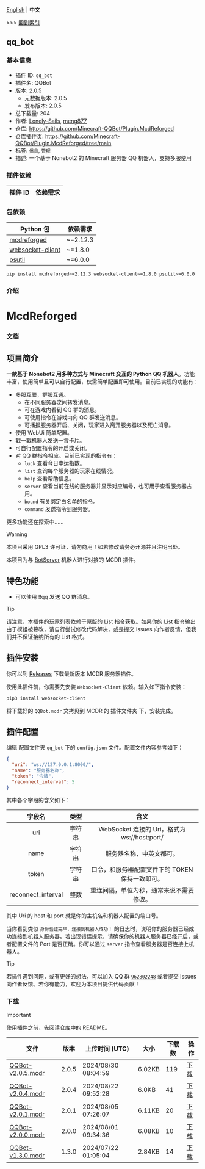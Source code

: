 [English](readme.md) | **中文**

\>\>\> [回到索引](/readme-zh_cn.md)

## qq_bot

### 基本信息

- 插件 ID: `qq_bot`
- 插件名: QQBot
- 版本: 2.0.5
  - 元数据版本: 2.0.5
  - 发布版本: 2.0.5
- 总下载量: 204
- 作者: [Lonely-Sails](https://github.com/Lonely-Sails), [meng877](https://github.com/meng877)
- 仓库: https://github.com/Minecraft-QQBot/Plugin.McdReforged
- 仓库插件页: https://github.com/Minecraft-QQBot/Plugin.McdReforged/tree/main
- 标签: [`信息`](/labels/information/readme-zh_cn.md), [`管理`](/labels/management/readme-zh_cn.md)
- 描述: 一个基于 Nonebot2 的 Minecraft 服务器 QQ 机器人，支持多服使用

### 插件依赖

| 插件 ID | 依赖需求 |
| --- | --- |

### 包依赖

| Python 包 | 依赖需求 |
| --- | --- |
| [mcdreforged](https://pypi.org/project/mcdreforged) | ~=2.12.3 |
| [websocket-client](https://pypi.org/project/websocket-client) | ~=1.8.0 |
| [psutil](https://pypi.org/project/psutil) | ~=6.0.0 |

```
pip install mcdreforged~=2.12.3 websocket-client~=1.8.0 psutil~=6.0.0
```

### 介绍

# McdReforged

### [**文档**](https://qqbot.bugjump.xyz/文档/安装插件/McdReforged.html)

## 项目简介

**一款基于 Nonebot2 用多种方式与 Minecraft 交互的 Python QQ 机器人**。功能丰富，使用简单且可以自行配置，仅需简单配置即可使用。目前已实现的功能有：

- 多服互联，群服互通。
  - 在不同服务器之间转发消息。
  - 可在游戏内看到 QQ 群的消息。
  - 可使用指令在游戏内向 QQ 群发送消息。
  - 可播报服务器开启、关闭，玩家进入离开服务器以及死亡消息。
- 使用 WebUi 简单配置。
- 戳一戳机器人发送一言卡片。
- 可自行配置指令的开启或关闭。
- 对 QQ 群指令相应。目前已实现的指令有：
  - `luck` 查看今日幸运指数。
  - `list` 查询每个服务器的玩家在线情况。
  - `help` 查看帮助信息。
  - `server` 查看当前在线的服务器并显示对应编号，也可用于查看服务器占用。
  - `bound` 有关绑定白名单的指令。
  - `command` 发送指令到服务器。

更多功能还在探索中……

> [!WARNING]
> 本项目采用 GPL3 许可证，请勿商用！如若修改请务必开源并且注明出处。

本项目为与 [BotServer](https://github.com/Minecraft-QQBot/BotServer) 机器人进行对接的 MCDR 插件。

## 特色功能

- 可以使用 !!qq 发送 QQ 群消息。

> [!TIP]
> 请注意，本插件的玩家列表依赖于原版的 List 指令获取。如果你的 List 指令输出由于模组被篡改，请自行尝试修改代码解决，或是提交 Issues 向作者反馈，但我们并不保证接纳所有的 List 格式。

## 插件安装

你可以到 [Releases](https://github.com/Minecraft-QQBot/Plugin.McdReforged/releases) 下载最新版本 MCDR 服务器插件。

使用此插件前，你需要先安装 `Websocket-Client` 依赖。输入如下指令安装：

```bash
pip3 install websocket-client
```

将下载好的 `QQBot.mcdr` 文拷贝到 MCDR 的 插件文件夹 下，安装完成。

## 插件配置

编辑 配置文件夹 `qq_bot` 下的 `config.json` 文件。配置文件内容参考如下：

```json
{
  "uri": "ws://127.0.0.1:8000/",
  "name": "服务器名称",
  "token": "令牌",
  "reconnect_interval": 5
}
```

其中各个字段的含义如下：

|        字段名         | 类型  |                  含义                   |
| :----------------: | :-: | :-----------------------------------: |
|        uri         | 字符串 | WebSocket 连接的 Uri，格式为 ws://host:port/ |
|        name        | 字符串 |             服务器名称，中英文都可。              |
|       token        | 字符串 |      口令，和服务器配置文件下的 TOKEN 保持一致即可。      |
| reconnect_interval | 整数  |         重连间隔，单位为秒，通常来说不需要修改。          |

其中 Uri 的 host 和 port 就是你的主机名和机器人配置的端口号。

当你看到类似 `身份验证完毕，连接到机器人成功！` 的日志时，说明你的服务器已经成功连接到机器人服务器。若出现错误提示，请确保你的机器人服务器已经开启，或者配置文件的
Port 是否正确。你可以通过 `server` 指令查看服务器是否连接上机器人。

> [!TIP]
> 若插件遇到问题，或有更好的想法，可以加入 QQ 群 [`962802248`](https://qm.qq.com/q/B3kmvJl2xO) 或者提交 Issues
> 向作者反馈。若你有能力，欢迎为本项目提供代码贡献！

### 下载

> [!IMPORTANT]
> 使用插件之前，先阅读仓库中的 README。

| 文件 | 版本 | 上传时间 (UTC) | 大小 | 下载数 | 操作 |
| --- | --- | --- | --- | --- | --- |
| [QQBot-v2.0.5.mcdr](https://github.com/Minecraft-QQBot/Plugin.McdReforged/releases/tag/v2.0.5) | 2.0.5 | 2024/08/30 08:04:59 | 6.02KB | 119 | [下载](https://github.com/Minecraft-QQBot/Plugin.McdReforged/releases/download/v2.0.5/QQBot-v2.0.5.mcdr) |
| [QQBot-v2.0.4.mcdr](https://github.com/Minecraft-QQBot/Plugin.McdReforged/releases/tag/v2.0.4) | 2.0.4 | 2024/08/22 09:52:28 | 6.0KB | 41 | [下载](https://github.com/Minecraft-QQBot/Plugin.McdReforged/releases/download/v2.0.4/QQBot-v2.0.4.mcdr) |
| [QQBot-v2.0.1.mcdr](https://github.com/Minecraft-QQBot/Plugin.McdReforged/releases/tag/v2.0.1) | 2.0.1 | 2024/08/05 07:26:07 | 6.11KB | 20 | [下载](https://github.com/Minecraft-QQBot/Plugin.McdReforged/releases/download/v2.0.1/QQBot-v2.0.1.mcdr) |
| [QQBot-v2.0.0.mcdr](https://github.com/Minecraft-QQBot/Plugin.McdReforged/releases/tag/v2.0.0) | 2.0.0 | 2024/08/01 09:34:36 | 6.08KB | 10 | [下载](https://github.com/Minecraft-QQBot/Plugin.McdReforged/releases/download/v2.0.0/QQBot-v2.0.0.mcdr) |
| [QQBot-v1.3.0.mcdr](https://github.com/Minecraft-QQBot/Plugin.McdReforged/releases/tag/v1.3.0) | 1.3.0 | 2024/07/22 01:05:04 | 2.84KB | 14 | [下载](https://github.com/Minecraft-QQBot/Plugin.McdReforged/releases/download/v1.3.0/QQBot-v1.3.0.mcdr) |

